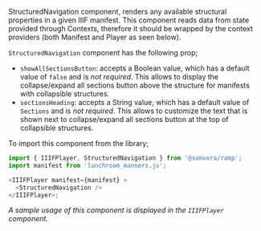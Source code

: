 StructuredNavigation component, renders any available structural properties in a given IIIF manifest. This component reads data from state provided through Contexts, therefore it should be wrapped by the context providers (both Manifest and Player as seen below).

`StructuredNavigation` component has the following prop;
- `showAllSectionsButton`: accepts a Boolean value, which has a default value of `false` and is _not required_. This allows to display the collapse/expand all sections button above the structure for manifests with collapsible structures.
- `sectionsHeading`: accepts a String value, which has a default value of `Sections` and is _not required_. This allows to customize the text that is shown next to collapse/expand all sections button at the top of collapsible structures.

To import this component from the library;

```js static
import { IIIFPlayer, StructuredNavigation } from '@samvera/ramp';
import manifest from 'lunchroom_manners.js';

<IIIFPlayer manifest={manifest} >
  <StructuredNavigation />
</IIIFPlayer>;
```

*A sample usage of this component is displayed in the `IIIFPlayer` component.*
